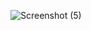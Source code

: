 
![Screenshot (5)](https://user-images.githubusercontent.com/96572498/148813982-ea84bda7-9add-436c-80da-3c031b743200.png)
